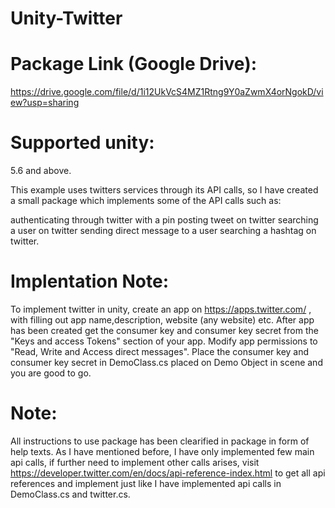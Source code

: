 # Unity-Twitter

# Package Link (Google Drive): 
https://drive.google.com/file/d/1i12UkVcS4MZ1Rtng9Y0aZwmX4orNgokD/view?usp=sharing

# Supported unity: 
5.6 and above.

This example uses twitters services through its API calls, so I have created a small package which implements some of the API calls such as:

authenticating through twitter with a pin
posting tweet on twitter
searching a user on twitter
sending direct message to a user
searching a hashtag on twitter.

# Implentation Note:
To implement twitter in unity, create an app on https://apps.twitter.com/ , with filling out app name,description, website (any website) etc.
After app has been created get the consumer key and consumer key secret from the "Keys and access Tokens" section of your app.
Modify app permissions to "Read, Write and Access direct messages".
Place the consumer key and consumer key secret in DemoClass.cs placed on Demo Object in scene and you are good to go.

# Note:
All instructions to use package has been clearified in package in form of help texts.
As I have mentioned before, I have only implemented few main api calls, if further need to implement other calls arises, visit https://developer.twitter.com/en/docs/api-reference-index.html to get all api references and implement just like I have implemented api calls in DemoClass.cs and twitter.cs.
